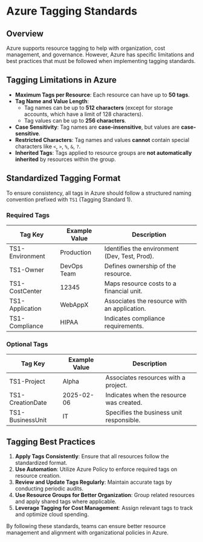 # Azure Tagging Standards

## Overview
Azure supports resource tagging to help with organization, cost management, and governance. However, Azure has specific limitations and best practices that must be followed when implementing tagging standards.

## Tagging Limitations in Azure
- **Maximum Tags per Resource**: Each resource can have up to **50 tags**.
- **Tag Name and Value Length**:
  - Tag names can be up to **512 characters** (except for storage accounts, which have a limit of 128 characters).
  - Tag values can be up to **256 characters**.
- **Case Sensitivity**: Tag names are **case-insensitive**, but values are **case-sensitive**.
- **Restricted Characters**: Tag names and values **cannot** contain special characters like `<`, `>`, `%`, `&`, `?`.
- **Inherited Tags**: Tags applied to resource groups are **not automatically inherited** by resources within the group.

## Standardized Tagging Format
To ensure consistency, all tags in Azure should follow a structured naming convention prefixed with `TS1` (Tagging Standard 1).

### Required Tags
| Tag Key            | Example Value        | Description                                      |
|--------------------|---------------------|--------------------------------------------------|
| TS1-Environment   | Production          | Identifies the environment (Dev, Test, Prod).   |
| TS1-Owner         | DevOps Team         | Defines ownership of the resource.              |
| TS1-CostCenter    | 12345               | Maps resource costs to a financial unit.        |
| TS1-Application   | WebAppX             | Associates the resource with an application.    |
| TS1-Compliance    | HIPAA               | Indicates compliance requirements.              |

### Optional Tags
| Tag Key            | Example Value        | Description                                      |
|--------------------|---------------------|--------------------------------------------------|
| TS1-Project       | Alpha               | Associates resources with a project.            |
| TS1-CreationDate  | 2025-02-06          | Indicates when the resource was created.        |
| TS1-BusinessUnit | IT                   | Specifies the business unit responsible.        |

## Tagging Best Practices
1. **Apply Tags Consistently**: Ensure that all resources follow the standardized format.
2. **Use Automation**: Utilize Azure Policy to enforce required tags on resource creation.
3. **Review and Update Tags Regularly**: Maintain accurate tags by conducting periodic audits.
4. **Use Resource Groups for Better Organization**: Group related resources and apply shared tags where applicable.
5. **Leverage Tagging for Cost Management**: Assign relevant tags to track and optimize cloud spending.

By following these standards, teams can ensure better resource management and alignment with organizational policies in Azure.


